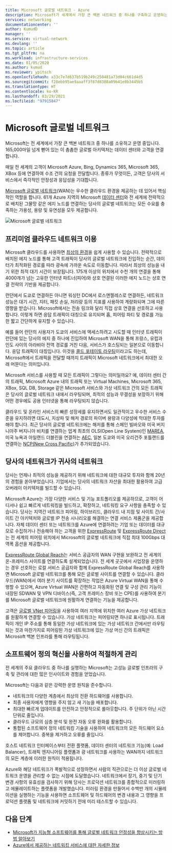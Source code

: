 ```yaml
---
title: Microsoft 글로벌 네트워크 - Azure
description: Microsoft가 세계에서 가장 큰 백본 네트워크 중 하나를 구축하고 운영하는 방법과 이것이 훌륭한 클라우드 경험을 제공하는 데 핵심적인 이유를 알아봅니다.
services: networking
documentationcenter: ''
author: KumudD
manager: ''
ms.service: virtual-network
ms.devlang: ''
ms.topic: article
ms.tgt_pltfrm: na
ms.workload: infrastructure-services
ms.date: 01/05/2020
ms.author: kumud
ms.reviewer: ypitsch
ms.openlocfilehash: a33c7e7d637b519b249c250481a73d04c661d4d5
ms.sourcegitcommit: f28ebb95ae9aaaff3f87d8388a09b41e0b3445b5
ms.translationtype: HT
ms.contentlocale: ko-KR
ms.lasthandoff: 03/29/2021
ms.locfileid: "97915847"
---
```

# <a name="microsoft-global-network"></a>Microsoft 글로벌 네트워크

Microsoft는 전 세계에서 가장 큰 백본 네트워크 중 하나를 소유하고 운영 중입니다. 165,000마일 넘게 뻗어 있는 이 촘촘한 글로벌 아키텍처는 데이터 센터와 고객을 연결합니다. 
 
매일 전 세계의 고객이 Microsoft Azure, Bing, Dynamics 365, Microsoft 365, XBox 등에 연결하여 수조 건의 요청을 전달합니다. 종류가 무엇이든, 고객은 당사의 서비스에서 즉각적인 안정성과 응답성을 기대합니다. 
 
[Microsoft 글로벌 네트워크](https://azure.microsoft.com/global-infrastructure/global-network/)(WAN)는 우수한 클라우드 환경을 제공하는 데 있어서 핵심적인 역할을 합니다. 61개 Azure 지역의 Microsoft [데이터 센터](https://azure.microsoft.com/global-infrastructure/)와 전 세계에 전략적으로 배치된 그물망 같은 에지 노드를 연결하는 당사의 글로벌 네트워크는 모든 수요를 충족하는 가용성, 용량 및 유연성을 모두 제공합니다.

![Microsoft 글로벌 네트워크](./media/microsoft-global-network/microsoft-global-wan.png)
 
## <a name="get-the-premium-cloud-network"></a>프리미엄 클라우드 네트워크 이용
 
Microsoft 클라우드를 사용하면 [최상의 환경](https://www.sdxcentral.com/articles/news/azure-tops-aws-gcp-in-cloud-performance-says-thousandeyes/2018/11/)을 쉽게 사용할 수 있습니다. 전략적으로 배치된 에지 노드를 통해 고객 트래픽이 당사의 글로벌 네트워크에 진입하는 순간, 데이터가 최적화된 경로를 따라 광속에 가까운 속도로 이동합니다. 따라서 최상의 성능을 내기 위한 최적 대기 시간이 보장됩니다. 175개 이상의 위치에서 수천 개의 연결을 통해 4000개가 넘는 고유한 인터넷 파트너(피어)와 상호 연결된 이러한 에지 노드는 상호 연결 전략의 기반을 제공합니다. 
 
런던에서 도쿄로 연결하든 아니면 워싱턴 DC에서 로스앤젤레스로 연결하든, 네트워크 성능은 대기 시간, 지터, 패킷 손실, 처리량 등의 지표를 사용하여 계량화되며 그에 따른 영향을 받습니다.  Microsoft에서는 전송 링크와 달리 직접 상호 연결을 선호하고 사용합니다. 이렇게 하면 응답 트래픽이 대칭으로 유지되며 홉, 피어링 파티 및 경로를 가능한 짧고 간단하게 유지할 수 있습니다. 

예를 들어 런던의 사용자가 도쿄의 서비스에 액세스하려고 시도할 때 인터넷 트래픽이 런던에 있는 당사의 에지 중 하나에 진입하여 Microsoft WAN을 통해 프랑스, 유럽과 인도 사이의 아라비아 전역 경로를 거친 다음, 서비스가 호스팅되는 일본으로 이동합니다. 응답 트래픽이 대칭입니다. 이것을 [콜드 포테이토 라우팅](https://en.wikipedia.org/wiki/Hot-potato_and_cold-potato_routing)이라고도 하는데, Microsoft에서 트래픽을 전달할 때까지 트래픽이 Microsoft 네트워크에서 최대한 오래 머문다는 의미입니다.  
  
Microsoft 서비스를 사용할 때 모든 트래픽이 그렇다는 의미일까요? 예, 데이터 센터 간의 트래픽, Microsoft Azure 내의 트래픽 또는 Virtual Machines, Microsoft 365, XBox, SQL DB, Storage 같은 Microsoft 서비스와 가상 네트워크 간의 모든 트래픽은 당사의 글로벌 네트워크 내에서 라우팅되며, 최적의 성능과 무결성을 보장하기 위해 어떤 경우에도 공용 인터넷을 통해 라우팅되지 않습니다.  
 
클라우드 및 온라인 서비스의 빠른 성장세를 유지하면서도 일관적이고 우수한 서비스 수준을 유지하려면 대도시, 지상파 및 해저 경로의 파이버 용량과 다양성에 막대한 투자를 해야 합니다. 최근 당사의 글로벌 네트워크에는 해저를 통해 스페인 빌바오와 미국 버지니아주 버지니아 비치를 연결하는 업계 최초의 OLS(Open Line System)인 [MAREA](https://www.submarinecablemap.com/#/submarine-cable/marea), 미국 뉴욕과 아일랜드 더블린을 연결하는 [AEC](https://www.submarinecablemap.com/#/submarine-cable/aeconnect-1), 일본 도쿄와 미국 오리건주 포틀랜드를 연결하는 [NCP(New Cross Pacific)](https://www.submarinecablemap.com/#/submarine-cable/new-cross-pacific-ncp-cable-system)가 추가되었습니다. 
 

## <a name="our-network-is-your-network"></a>당사의 네트워크가 귀사의 네트워크

당사는 언제나 최적의 성능을 제공하기 위해 네트워크에 대한 대규모 투자와 함께 20년의 경험을 쏟아부었습니다. 기업에서는 당사의 네트워크 자산을 최대한 활용하여 고급 오버레이 아키텍처를 빌드할 수 있습니다. 
 
Microsoft Azure는 가장 다양한 서비스 및 기능 포트폴리오를 제공하므로, 고객이 어디서나 쉽고 빠르게 네트워킹을 빌드하고, 확장하고, 네트워킹 요구 사항을 충족할 수 있습니다. 당사는 지역간 네트워크 피어링, 하이브리드, 클라우드 내 지점 및 사이트 간/사이트 간 아키텍처와 글로벌 IP 전송 시나리오를 해결하는 연결 서비스 제품군을 제공합니다.  자체 데이터 센터 또는 네트워크를 Azure에 연결하려는 기업 또는 데이터를 대규모로 수집하거나 전송해야 하는 고객을 위한 [ExpressRoute](../expressroute/expressroute-introduction.md) 및 [ExpressRoute Direct](../expressroute/expressroute-erdirect-about.md)는 전 세계의 피어링 위치에서 Microsoft의 글로벌 네트워크에 직접 최대 100Gbps 대역폭 옵션을 제공합니다.  
 
[ExpressRoute Global Reach](../expressroute/expressroute-global-reach.md)는 서비스 공급자의 WAN 구현을 보완하고 전 세계의 온-프레미스 사이트를 연결하도록 설계되었습니다. 전 세계 곳곳에서 사업장을 운영하는 경우 선호하는 로컬 서비스 공급자와 함께 ExpressRoute Global Reach를 사용하면 Microsoft 글로벌 네트워크를 통해 모든 글로벌 사이트를 연결할 수 있습니다. 클라우드(WAN)에서 여러 분기 사이트를 확장하는 작업은 Azure Virtual WAN을 통해 수행할 수 있으며, Azure Virtual WAN은 간편하고 자동화된 연결 및 구성 관리 기능이 내장된 SDWAN 및 VPN 디바이스(즉, 고객 프레미스 장비 또는 CPE)를 사용하여 분기를 Microsoft 글로벌 네트워크에 원활하게 연결하는 기능을 제공합니다. 
 
고객은 [글로벌 VNet 피어링](../virtual-network/virtual-network-peering-overview.md)을 사용하여 여러 지역에 위치한 여러 Azure 가상 네트워크를 원활하게 연결할 수 있습니다. 가상 네트워크는 피어링되면 하나로 표시됩니다. 트래픽이 개인 IP 주소를 통해 동일한 가상 네트워크에 있는 가상 네트워크 간에서만 라우팅되는 것과 마찬가지로 피어링된 가상 네트워크에 있는 가상 머신 간의 트래픽은 Microsoft 백본 인프라를 통해 라우팅됩니다. 
 

## <a name="well-managed-using-software-defined-innovation"></a>소프트웨어 정의 혁신을 사용하여 적절하게 관리

전 세계의 주요 클라우드 중 하나를 실행하는 Microsoft는 고성능 글로벌 인프라의 구축 및 관리에 대한 많은 인사이트와 경험을 얻었습니다.  
 
Microsoft는 다음과 같은 강력한 운영 원칙을 준수합니다. 
 
- 네트워크의 다양한 계층에서 최상의 전환 하드웨어를 사용합니다.  
- 최종 사용자에게 영향을 주지 않고 새 기능을 배포합니다.  
- 최대한 빠르게 업데이트를 안전하고 안정적으로 롤아웃합니다. 주 단위가 아닌 시간 단위로 줄입니다.  
- 클라우드 규모의 심층 분석 및 완전 자동 오류 완화를 활용합니다.  
- 통합된 소프트웨어 정의 네트워킹 기술을 사용하여 네트워크의 모든 하드웨어 요소를 제어합니다.  중복을 제거하고 오류를 줄입니다. 
 
호스트 네트워크 인터페이스부터 전환 플랫폼, 데이터 센터의 네트워크 기능(예: Load Balancer), 트래픽 엔지니어링 플랫폼과 광 네트워크를 사용하는 WAN까지 네트워크의 모든 계층에 이러한 원칙이 적용됩니다.  
 
Azure와 해당 네트워크가 폭발적으로 성장하면서 사람의 직관으로는 더 이상 글로벌 네트워크 운영을 관리할 수 없는 시점에 도달했습니다. 네트워크에서 장기, 중기 및 단기 변경 사항의 유효성을 검사하기 위해 당사는 프로덕션 네트워크를 종합적으로 미러링하고 에뮬레이트하는 플랫폼을 개발했습니다. 미러링 환경을 만들어서 수백만 개의 시뮬레이션을 실행하는 기능을 사용하면 소프트웨어 및 하드웨어의 변경 내용과 그 영향을 프로덕션 플랫폼 및 네트워크에 커밋하기 전에 미리 테스트할 수 있습니다. 

## <a name="next-steps"></a>다음 단계
- [Microsoft가 지능형 소프트웨어를 통해 글로벌 네트워크 안정성을 향상시키는 방법 알아보기](https://azure.microsoft.com/blog/advancing-global-network-reliability-through-intelligent-software-part-1-of-2/)
- [Azure에서 제공하는 네트워킹 서비스에 대한 자세한 정보](https://azure.microsoft.com/product-categories/networking/)